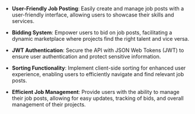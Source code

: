 - **User-Friendly Job Posting**: Easily create and manage job posts with a user-friendly interface, allowing users to showcase their skills and services.

- **Bidding System**: Empower users to bid on job posts, facilitating a dynamic marketplace where projects find the right talent and vice versa.

- **JWT Authentication**: Secure the API with JSON Web Tokens (JWT) to ensure user authentication and protect sensitive information.

- **Sorting Functionality**: Implement client-side sorting for enhanced user experience, enabling users to efficiently navigate and find relevant job posts.

- **Efficient Job Management**: Provide users with the ability to manage their job posts, allowing for easy updates, tracking of bids, and overall management of their projects.
